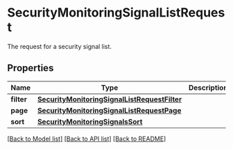# SecurityMonitoringSignalListRequest

The request for a security signal list.

## Properties

| Name       | Type                                                                                          | Description | Notes      |
| ---------- | --------------------------------------------------------------------------------------------- | ----------- | ---------- |
| **filter** | [**SecurityMonitoringSignalListRequestFilter**](SecurityMonitoringSignalListRequestFilter.md) |             | [optional] |
| **page**   | [**SecurityMonitoringSignalListRequestPage**](SecurityMonitoringSignalListRequestPage.md)     |             | [optional] |
| **sort**   | [**SecurityMonitoringSignalsSort**](SecurityMonitoringSignalsSort.md)                         |             | [optional] |

[[Back to Model list]](README.md#documentation-for-models) [[Back to API list]](README.md#documentation-for-api-endpoints) [[Back to README]](README.md)
